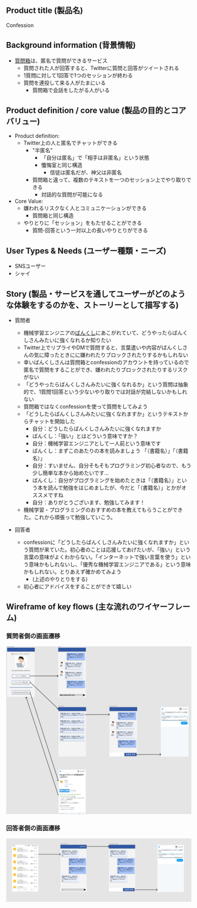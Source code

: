 ## Product title (製品名)

Confession

## Background information (背景情報)

- [質問箱](https://peing.net/ja/)は、匿名で質問ができるサービス
  - 質問された人が回答すると、Twitterに質問と回答がツイートされる
  - 1質問に対して1回答で1つのセッションが終わる
  - 質問を連投して来る人がたまにいる
    - 質問箱で会話をしたがる人がいる

## Product definition / core value (製品の目的とコアバリュー)

- Product definition:
  - Twitter上の人と匿名でチャットができる
    - "半匿名"
      - 「自分は匿名」で「相手は非匿名」という状態
      - 懺悔室と同じ構造
        - 信徒は匿名だが、神父は非匿名
    - 質問箱と違って、複数のテキストを一つのセッション上でやり取りできる
      - 対話的な質問が可能になる
- Core Value:
  - 嫌われるリスクなく人とコミュニケーションができる
    - 質問箱と同じ構造
  - やりとりに「セッション」をもたせることができる
    - 質問-回答という一対以上の長いやりとりができる

## User Types & Needs (ユーザー種類・ニーズ)

- SNSユーザー
- シャイ

## Story (製品・サービスを通してユーザーがどのような体験をするのかを、ストーリーとして描写する)

- 質問者
  - 機械学習エンジニアの[ばんくし](https://twitter.com/vaaaaanquish)にあこがれていて、どうやったらばんくしさんみたいに強くなれるか知りたい
  - Twitter上でリプライやDMで質問すると、言葉遣いや内容がばんくしさんの気に障ったときにに嫌われたりブロックされたりするかもしれない
  - 幸いばんくしさんは質問箱とconfessionのアカウントを持っているので匿名で質問をすることができ、嫌われたりブロックされたりするリスクがない
  - 「どうやったらばんくしさんみたいに強くなれるか」という質問は抽象的で、1質問1回答という少ないやり取りでは対話が完結しないかもしれない
  - 質問箱ではなくconfessionを使って質問をしてみよう
  - 「どうしたらばんくしさんみたいに強くなれますか」というテキストからチャットを開始した
    - 自分：どうしたらばんくしさんみたいに強くなれますか
    - ばんくし：「強い」とはどういう意味ですか？
    - 自分：機械学習エンジニアとして一人前という意味です
    - ばんくし：まずこのあたりの本を読みましょう 「（書籍名）」「（書籍名）」
    - 自分：すいません、自分そもそもプログラミング初心者なので、もう少し簡単な本から始めたいです...
    - ばんくし：自分がプログラミングを始めたときは「（書籍名）」という本を読んで勉強をはじめましたが、今だと「（書籍名）」とかがオススメですね
    - 自分：ありがとうございます、勉強してみます！
  - 機械学習・プログラミングのおすすめの本を教えてもらうことができた。これから頑張って勉強していこう。

- 回答者
  - confessionに「どうしたらばんくしさんみたいに強くなれますか」という質問が来ていた。初心者のことは応援してあげたいが、「強い」という言葉の意味がよくわからない。「インターネットで強い言葉を使う」という意味かもしれないし、「優秀な機械学習エンジニアである」という意味かもしれない。とりあえず確かめてみよう
    - (上述のやりとりをする)
  - 初心者にアドバイスをすることができて嬉しい

## Wireframe of key flows (主な流れのワイヤーフレーム)

### 質問者側の画面遷移

![](./anonymous-users.png)

### 回答者側の画面遷移

![](./answerers.png)